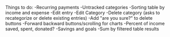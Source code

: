 Things to do:
-Recurring payments
-Untracked categories
-Sorting table by income and expense
-Edit entry
-Edit Category
-Delete category (asks to recategorize or delete existing entries)
-Add "are you sure?" to delete buttons
-Forward backward buttons/scrolling for charts
-Percent of income saved, spent, donated?
-Savings and goals
-Sum by filtered table results
